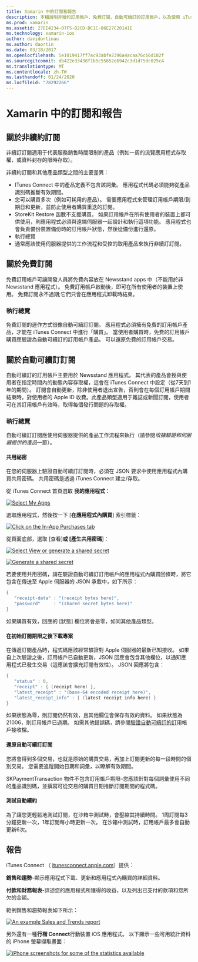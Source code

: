 ```yaml
---
title: Xamarin 中的訂閱和報告
description: 本檔說明非續約訂用帳戶、免費訂閱、自動可續訂的訂用帳戶，以及使用 iTunes Connect 來報告這些專案。
ms.prod: xamarin
ms.assetid: 27EE4234-07F5-D2CD-DC1C-86E27C20141E
ms.technology: xamarin-ios
author: davidortinau
ms.author: daortin
ms.date: 03/18/2017
ms.openlocfilehash: 5e1019417ff7ac93abfe2396a4acaa76c66d182f
ms.sourcegitcommit: db422e33438f1b5c55852e6942c3d1d75dc025c4
ms.translationtype: MT
ms.contentlocale: zh-TW
ms.lasthandoff: 01/24/2020
ms.locfileid: "78292266"
---
```

# <a name="subscriptions-and-reporting-in-xamarinios"></a>Xamarin 中的訂閱和報告

## <a name="about-non-renewing-subscriptions"></a>關於非續約訂閱

非續訂訂閱適用于代表服務銷售時間限制的產品（例如一周的流覽應用程式存取權，或資料封存的限時存取）。   

非續約訂閱和其他產品類型之間的主要差異：

- ITunes Connect 中的產品定義不包含該詞彙。 應用程式代碼必須能夠從產品識別碼推斷有效期間。
- 您可以購買多次（例如可耗用的產品）。 需要應用程式來管理訂用帳戶期限/到期日和更新，並防止使用者購買重迭的訂閱。
- StoreKit Restore 函數不支援購買。 如果訂用帳戶在所有使用者的裝置上都可供使用，則應用程式必須與遠端伺服器一起設計和執行這項功能。 應用程式也會負責備份裝置備份時的訂用帳戶狀態，然後從備份進行還原。
- 執行總覽
- 通常應該使用伺服器提供的工作流程和受控的取用產品來執行非續訂訂閱。

## <a name="about-free-subscriptions"></a>關於免費訂閱

免費訂用帳戶可讓開發人員將免費內容放在 Newsstand apps 中（不能用於非 Newsstand 應用程式）。 免費訂用帳戶啟動後，即可在所有使用者的裝置上使用。 免費訂閱永不過期;它們只會在應用程式卸載時結束。

### <a name="implementation-overview"></a>執行總覽

免費訂閱的運作方式很像自動可續訂訂閱。 應用程式必須擁有免費的訂用帳戶產品，才能在 iTunes Connect 中進行「購買」。 當使用者購買時，免費的訂用帳戶購買應驗證為自動可續訂的訂用帳戶產品。 可以還原免費的訂用帳戶交易。

## <a name="about-auto-renewable-subscriptions"></a>關於自動可續訂訂閱

自動可續訂的訂用帳戶主要用於 Newsstand 應用程式。 其代表的產品會授與使用者在指定時間內的動態內容存取權，這會在 iTunes Connect 中設定（從7天到1年的期間）。 訂閱會自動更新，除非使用者退出宣告，否則會在每個訂用帳戶期間結束時，對使用者的 Apple ID 收費。此產品類型適用于雜誌或新聞訂閱，使用者可在其訂用帳戶有效時，取得每個發行問題的存取權。

### <a name="implementation-overview"></a>執行總覽

自動可續訂訂閱應使用伺服器提供的產品工作流程來執行（請參閱*收據驗證和伺服器提供的產品*一節）。

#### <a name="shared-secret"></a>共用祕密

在您的伺服器上驗證自動可續訂訂閱時，必須在 JSON 要求中使用應用程式內購買共用密碼。 共用密碼是透過 iTunes Connect 建立/存取。

從 iTunes Connect 首頁選取 **我的應用程式**：   

 [![](subscriptions-and-reporting-images/image2.png "Select My Apps")](subscriptions-and-reporting-images/image2.png#lightbox)  

選取應用程式，然後按一下 [**在應用程式內購買**] 索引標籤：

[![](subscriptions-and-reporting-images/image6.png "Click on the In-App Purchases tab")](subscriptions-and-reporting-images/image6.png#lightbox)

從頁面底部，選取 [查看]**或 [產生共用密碼**]：

 [![](subscriptions-and-reporting-images/image40.png "Select View or generate a shared secret")](subscriptions-and-reporting-images/image40.png#lightbox)

 [![](subscriptions-and-reporting-images/image41.png "Generate a shared secret")](subscriptions-and-reporting-images/image41.png#lightbox)   

若要使用共用密碼，請在驗證自動可續訂訂用帳戶的應用程式內購買回條時，將它包含在傳送至 Apple 伺服器的 JSON 承載中，如下所示：

```csharp
{
   "receipt-data" : "(receipt bytes here)",
   "password"     : "(shared secret bytes here)"
}
```

如果購買有效，回應的 [狀態] 欄位將會是零，如同其他產品類型。

#### <a name="downloading-items-after-the-initial-subscription-term"></a>在初始訂閱期限之後下載專案

在傳遞訂閱產品時，程式碼應該經常驗證對 Apple 伺服器的最新已知接收。 如果自上次驗證之後，訂用帳戶已自動更新，JSON 回應會包含其他欄位，以通知應用程式已發生交易（這應該會擴充訂閱有效性）。 JSON 回應將包含：

```csharp
{
   "status" : 0,
   "receipt" : { (receipt here) },
   "latest_receipt" : "(base-64 encoded receipt here)",
   "latest_receipt_info" : { (latest receipt info here) }
}
```

如果狀態為零，則訂閱仍然有效，且其他欄位會保存有效的資料。 如果狀態為21006，則訂用帳戶已過期。 如需其他錯誤碼，請參閱[驗證自動可續訂的訂](https://developer.apple.com/library/ios/releasenotes/General/ValidateAppStoreReceipt/Chapters/ValidateRemotely.html)用帳戶接收檔。

#### <a name="restoring-auto-renewable-subscriptions"></a>還原自動可續訂訂閱

您將會得到多個交易，也就是原始的購買交易，再加上訂閱更新的每一段時間的個別交易。 您需要追蹤開始日期和詞彙，以瞭解有效期間。   

SKPaymentTransaction 物件不包含訂用帳戶期限–您應該針對每個詞彙使用不同的產品識別碼，並撰寫可從交易的購買日期推斷訂閱期間的程式碼。

#### <a name="testing-auto-renewal"></a>測試自動續約

為了讓您更輕鬆地測試訂閱，在沙箱中測試時，會壓縮其持續時間。 1周訂閱每3分鐘更新一次，1年訂閱每小時更新一次。 在沙箱中測試時，訂用帳戶最多會自動更新6次。

## <a name="reporting"></a>報告

iTunes Connect （ [itunesconnect.apple.com](https://itunesconnect.apple.com)）提供：   

 **銷售和趨勢**–顯示應用程式下載、更新和應用程式內購買的詳細資料。   

 **付款和財務報表**-詳述您的應用程式所獲得的收益，以及列出已支付的款項和您所欠的金額。

範例銷售和趨勢報表如下所示：   

 [![](subscriptions-and-reporting-images/image42.png "An example Sales and Trends report")](subscriptions-and-reporting-images/image42.png#lightbox)   

 另外還有一種**行楷 Connect**行動裝置 iOS 應用程式。 以下顯示一些可用統計資料的 iPhone 螢幕擷取畫面：   

 [![](subscriptions-and-reporting-images/image43.png "iPhone screenshots for some of the statistics available")](subscriptions-and-reporting-images/image43.png#lightbox)
